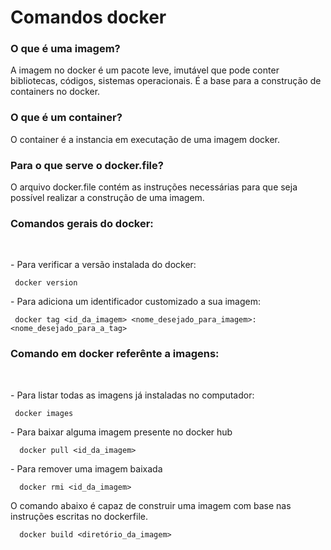 <h1> Comandos docker </h1>

<h3> O que é uma imagem? </h3>
<p> A imagem no docker é um pacote leve, imutável que pode conter bibliotecas, códigos, sistemas operacionais. É a base para a construção de containers no docker.</p>

<h3> O que é um container? </h3>
<p> O container é a instancia em executação de uma imagem docker. </p>

<h3> Para o que serve o docker.file?</h3>
<p> O arquivo docker.file contém as instruções necessárias para que seja possível realizar a construção de uma imagem. </p>



<h3> Comandos gerais do docker: </h3>
<br>
<p> - Para verificar a versão instalada do docker: </p>

 ```
  docker version
  ```

<p> - Para adiciona um identificador customizado a sua imagem: </p>

 ```
  docker tag <id_da_imagem> <nome_desejado_para_imagem>:<nome_desejado_para_a_tag>
  ```

<h3> Comando em docker referênte a imagens: </h3>
<br>
<p> - Para listar todas as imagens já instaladas no computador: </p>

 ```
  docker images
  ```

<p> - Para baixar alguma imagem presente no docker hub</p>

```
  docker pull <id_da_imagem>
```

<p> - Para remover uma imagem baixada</p>

```
  docker rmi <id_da_imagem>
```

<p> O comando abaixo é capaz de construir uma imagem com base nas instruções escritas no dockerfile.</p>

```
  docker build <diretório_da_imagem>
```




